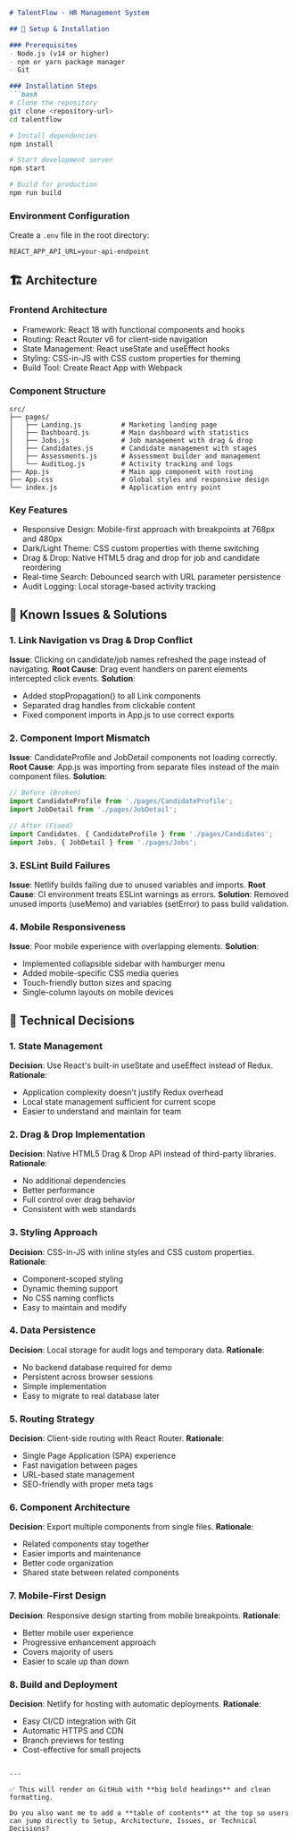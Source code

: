 ````markdown
# TalentFlow - HR Management System  

## 🚀 Setup & Installation  

### Prerequisites  
- Node.js (v14 or higher)  
- npm or yarn package manager  
- Git  

### Installation Steps  
```bash
# Clone the repository
git clone <repository-url>
cd talentflow

# Install dependencies
npm install

# Start development server
npm start

# Build for production
npm run build
````

### Environment Configuration

Create a `.env` file in the root directory:

```
REACT_APP_API_URL=your-api-endpoint
```

## 🏗️ Architecture

### Frontend Architecture

* Framework: React 18 with functional components and hooks
* Routing: React Router v6 for client-side navigation
* State Management: React useState and useEffect hooks
* Styling: CSS-in-JS with CSS custom properties for theming
* Build Tool: Create React App with Webpack

### Component Structure

```
src/
├── pages/
│   ├── Landing.js          # Marketing landing page
│   ├── Dashboard.js        # Main dashboard with statistics
│   ├── Jobs.js             # Job management with drag & drop
│   ├── Candidates.js       # Candidate management with stages
│   ├── Assessments.js      # Assessment builder and management
│   └── AuditLog.js         # Activity tracking and logs
├── App.js                  # Main app component with routing
├── App.css                 # Global styles and responsive design
└── index.js                # Application entry point
```

### Key Features

* Responsive Design: Mobile-first approach with breakpoints at 768px and 480px
* Dark/Light Theme: CSS custom properties with theme switching
* Drag & Drop: Native HTML5 drag and drop for job and candidate reordering
* Real-time Search: Debounced search with URL parameter persistence
* Audit Logging: Local storage-based activity tracking

## 🐛 Known Issues & Solutions

### 1. Link Navigation vs Drag & Drop Conflict

**Issue**: Clicking on candidate/job names refreshed the page instead of navigating.
**Root Cause**: Drag event handlers on parent elements intercepted click events.
**Solution**:

* Added stopPropagation() to all Link components
* Separated drag handles from clickable content
* Fixed component imports in App.js to use correct exports

### 2. Component Import Mismatch

**Issue**: CandidateProfile and JobDetail components not loading correctly.
**Root Cause**: App.js was importing from separate files instead of the main component files.
**Solution**:

```javascript
// Before (Broken)
import CandidateProfile from './pages/CandidateProfile';
import JobDetail from './pages/JobDetail';

// After (Fixed)
import Candidates, { CandidateProfile } from './pages/Candidates';
import Jobs, { JobDetail } from './pages/Jobs';
```

### 3. ESLint Build Failures

**Issue**: Netlify builds failing due to unused variables and imports.
**Root Cause**: CI environment treats ESLint warnings as errors.
**Solution**: Removed unused imports (useMemo) and variables (setError) to pass build validation.

### 4. Mobile Responsiveness

**Issue**: Poor mobile experience with overlapping elements.
**Solution**:

* Implemented collapsible sidebar with hamburger menu
* Added mobile-specific CSS media queries
* Touch-friendly button sizes and spacing
* Single-column layouts on mobile devices

## 🔧 Technical Decisions

### 1. State Management

**Decision**: Use React's built-in useState and useEffect instead of Redux.
**Rationale**:

* Application complexity doesn't justify Redux overhead
* Local state management sufficient for current scope
* Easier to understand and maintain for team

### 2. Drag & Drop Implementation

**Decision**: Native HTML5 Drag & Drop API instead of third-party libraries.
**Rationale**:

* No additional dependencies
* Better performance
* Full control over drag behavior
* Consistent with web standards

### 3. Styling Approach

**Decision**: CSS-in-JS with inline styles and CSS custom properties.
**Rationale**:

* Component-scoped styling
* Dynamic theming support
* No CSS naming conflicts
* Easy to maintain and modify

### 4. Data Persistence

**Decision**: Local storage for audit logs and temporary data.
**Rationale**:

* No backend database required for demo
* Persistent across browser sessions
* Simple implementation
* Easy to migrate to real database later

### 5. Routing Strategy

**Decision**: Client-side routing with React Router.
**Rationale**:

* Single Page Application (SPA) experience
* Fast navigation between pages
* URL-based state management
* SEO-friendly with proper meta tags

### 6. Component Architecture

**Decision**: Export multiple components from single files.
**Rationale**:

* Related components stay together
* Easier imports and maintenance
* Better code organization
* Shared state between related components

### 7. Mobile-First Design

**Decision**: Responsive design starting from mobile breakpoints.
**Rationale**:

* Better mobile user experience
* Progressive enhancement approach
* Covers majority of users
* Easier to scale up than down

### 8. Build and Deployment

**Decision**: Netlify for hosting with automatic deployments.
**Rationale**:

* Easy CI/CD integration with Git
* Automatic HTTPS and CDN
* Branch previews for testing
* Cost-effective for small projects

```

---

✅ This will render on GitHub with **big bold headings** and clean formatting.  

Do you also want me to add a **table of contents** at the top so users can jump directly to Setup, Architecture, Issues, or Technical Decisions?
```

